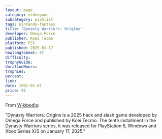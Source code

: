 ```yaml
---
layout: page
category: videogame
subcategory: wishlist
tags: nintendo-fantasy
title: "Dynasty Warriors: Origins"
developer: Omega Force
publisher: Koei Tecmo
platform: PS5
published: 2025-01-17
howlongtobeat: 87
difficulty:
trophyGuide:
durationHours:
trophies:
percent:
link:
date: 1991-01-01
price: 95
---
```


From [Wikipedia](https://en.wikipedia.org/wiki/Dynasty_Warriors:_Origins):

"Dynasty Warriors: Origins is a 2025 hack and slash game developed by Omega Force and published by Koei Tecmo. The tenth installment in the Dynasty Warriors series, it was released for PlayStation 5, Windows and Xbox Series X/S on January 17, 2025."
